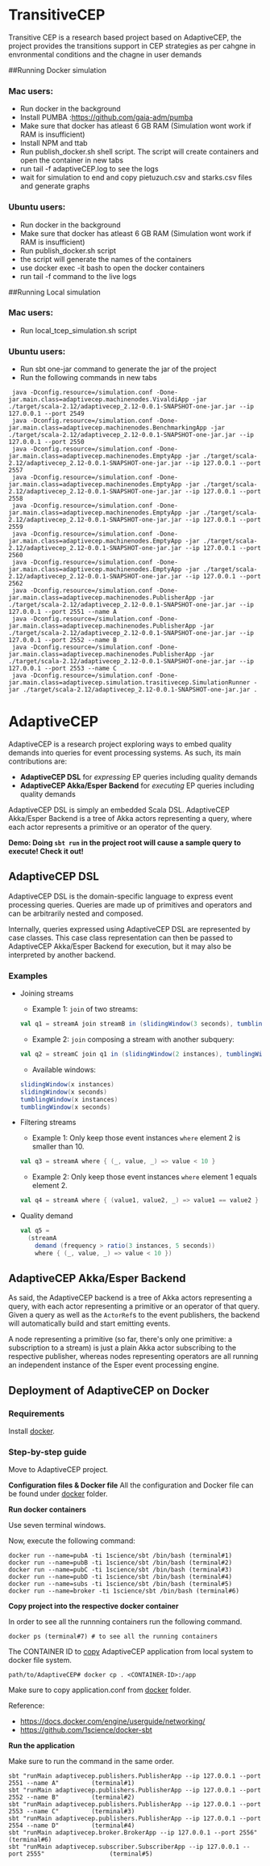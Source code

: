 # TransitiveCEP
Transitive CEP is a research based project based on AdaptiveCEP, the project provides the transitions support in CEP strategies as per cahgne in envronmental conditions and the chagne in user demands

##Running Docker simulation
### Mac users:
* Run docker in the background
* Install PUMBA :https://github.com/gaia-adm/pumba
* Make sure that docker has atleast 6 GB RAM (Simulation wont work if RAM is insufficient)
* Install NPM and ttab
* Run publish_docker.sh shell script. The script will create containers and open the container in new tabs
* run tail -f adaptiveCEP.log to see the logs
* wait for simulation to end and copy pietuzuch.csv and starks.csv files and generate graphs

### Ubuntu users:
* Run docker in the background
* Make sure that docker has atleast 6 GB RAM (Simulation wont work if RAM is insufficient)
* Run publish_docker.sh script
* the script will generate the names of the containers
* use docker exec -it <name> bash to open the docker containers
* run tail -f command to the live logs 


##Running Local simulation
### Mac users:
* Run local_tcep_simulation.sh script

### Ubuntu users:
* Run sbt one-jar command to generate the jar of the project
* Run the following commands in new tabs
```
 java -Dconfig.resource=/simulation.conf -Done-jar.main.class=adaptivecep.machinenodes.VivaldiApp -jar ./target/scala-2.12/adaptivecep_2.12-0.0.1-SNAPSHOT-one-jar.jar --ip 127.0.0.1 --port 2549
 java -Dconfig.resource=/simulation.conf -Done-jar.main.class=adaptivecep.machinenodes.BenchmarkingApp -jar ./target/scala-2.12/adaptivecep_2.12-0.0.1-SNAPSHOT-one-jar.jar --ip 127.0.0.1 --port 2550
 java -Dconfig.resource=/simulation.conf -Done-jar.main.class=adaptivecep.machinenodes.EmptyApp -jar ./target/scala-2.12/adaptivecep_2.12-0.0.1-SNAPSHOT-one-jar.jar --ip 127.0.0.1 --port 2557
 java -Dconfig.resource=/simulation.conf -Done-jar.main.class=adaptivecep.machinenodes.EmptyApp -jar ./target/scala-2.12/adaptivecep_2.12-0.0.1-SNAPSHOT-one-jar.jar --ip 127.0.0.1 --port 2558
 java -Dconfig.resource=/simulation.conf -Done-jar.main.class=adaptivecep.machinenodes.EmptyApp -jar ./target/scala-2.12/adaptivecep_2.12-0.0.1-SNAPSHOT-one-jar.jar --ip 127.0.0.1 --port 2559
 java -Dconfig.resource=/simulation.conf -Done-jar.main.class=adaptivecep.machinenodes.EmptyApp -jar ./target/scala-2.12/adaptivecep_2.12-0.0.1-SNAPSHOT-one-jar.jar --ip 127.0.0.1 --port 2560
 java -Dconfig.resource=/simulation.conf -Done-jar.main.class=adaptivecep.machinenodes.EmptyApp -jar ./target/scala-2.12/adaptivecep_2.12-0.0.1-SNAPSHOT-one-jar.jar --ip 127.0.0.1 --port 2562
 java -Dconfig.resource=/simulation.conf -Done-jar.main.class=adaptivecep.machinenodes.PublisherApp -jar ./target/scala-2.12/adaptivecep_2.12-0.0.1-SNAPSHOT-one-jar.jar --ip 127.0.0.1 --port 2551 --name A
 java -Dconfig.resource=/simulation.conf -Done-jar.main.class=adaptivecep.machinenodes.PublisherApp -jar ./target/scala-2.12/adaptivecep_2.12-0.0.1-SNAPSHOT-one-jar.jar --ip 127.0.0.1 --port 2552 --name B
 java -Dconfig.resource=/simulation.conf -Done-jar.main.class=adaptivecep.machinenodes.PublisherApp -jar ./target/scala-2.12/adaptivecep_2.12-0.0.1-SNAPSHOT-one-jar.jar --ip 127.0.0.1 --port 2553 --name C
 java -Dconfig.resource=/simulation.conf -Done-jar.main.class=adaptivecep.simulation.trasitivecep.SimulationRunner -jar ./target/scala-2.12/adaptivecep_2.12-0.0.1-SNAPSHOT-one-jar.jar .

``` 

# AdaptiveCEP

AdaptiveCEP is a research project exploring ways to embed quality demands into queries for event processing systems. As such, its main contributions are:

+ **AdaptiveCEP DSL** for _expressing_ EP queries including quality demands
+ **AdaptiveCEP Akka/Esper Backend** for _executing_ EP queries including quality demands

AdaptiveCEP DSL is simply an embedded Scala DSL. AdaptiveCEP Akka/Esper Backend is a tree of Akka actors representing a query, where each actor represents a primitive or an operator of the query.

**Demo: Doing `sbt run` in the project root will cause a sample query to execute! Check it out!**


## AdaptiveCEP DSL

AdaptiveCEP DSL is the domain-specific language to express event processing queries. Queries are made up of primitives and operators and can be arbitrarily nested and composed.

Internally, queries expressed using AdaptiveCEP DSL are represented by case classes. This case class representation can then be passed to AdaptiveCEP Akka/Esper Backend for execution, but it may also be interpreted by another backend.

### Examples

+ Joining streams

    + Example 1: `join` of two streams:

    ```scala
    val q1 = streamA join streamB in (slidingWindow(3 seconds), tumblingWindow(3 instances))
    ```

    + Example 2: `join` composing a stream with another subquery:

    ```scala
    val q2 = streamC join q1 in (slidingWindow(2 instances), tumblingWindow(2 seconds))
    ```

    + Available windows:

    ```scala
    slidingWindow(x instances)
    slidingWindow(x seconds)
    tumblingWindow(x instances)
    tumblingWindow(x seconds)
    ```

+ Filtering streams

    + Example 1: Only keep those event instances `where` element 2 is smaller than 10.

    ```scala
    val q3 = streamA where { (_, value, _) => value < 10 }
    ```

    + Example 2: Only keep those event instances `where` element 1 equals element 2.

    ```scala
    val q4 = streamA where { (value1, value2, _) => value1 == value2 }
    ```

+ Quality demand

    ```scala
    val q5 =
      (streamA
        demand (frequency > ratio(3 instances, 5 seconds))
        where { (_, value, _) => value < 10 })
    ```


## AdaptiveCEP Akka/Esper Backend

As said, the AdaptiveCEP backend is a tree of Akka actors representing a query, with each actor representing a primitive or an operator of that query. Given a query as well as the `ActorRef`s to the event publishers, the backend will automatically build and start emitting events.

A node representing a primitive (so far, there's only one primitive: a subscription to a stream) is just a plain Akka actor subscribing to the respective publisher, whereas nodes representing operators are all running an independent instance of the Esper event processing engine.

## Deployment of AdaptiveCEP on Docker

### Requirements

Install [docker](https://www.docker.com/what-docker).

### Step-by-step guide

Move to AdaptiveCEP project.

**Configuration files & Docker file**
All the configuration and Docker file can be found under [docker](docker) folder.

**Run docker containers**

Use seven terminal windows.

Now, execute the following command:

    docker run --name=pubA -ti 1science/sbt /bin/bash (terminal#1)
    docker run --name=pubB -ti 1science/sbt /bin/bash (terminal#2)
    docker run --name=pubC -ti 1science/sbt /bin/bash (terminal#3)
    docker run --name=pubD -ti 1science/sbt /bin/bash (terminal#4)
    docker run --name=subs -ti 1science/sbt /bin/bash (terminal#5)
    docker run --name=broker -ti 1science/sbt /bin/bash (terminal#6)


**Copy project into the respective docker container**

In order to see all the runnning containers run the following command.

    docker ps (terminal#7) # to see all the running containers

The CONTAINER ID to [copy](https://docs.docker.com/engine/reference/commandline/cp/) AdaptiveCEP application from local system to docker file system.

    path/to/AdaptiveCEP# docker cp . <CONTAINER-ID>:/app

Make sure to copy application.conf from [docker](docker) folder.

Reference:
- https://docs.docker.com/engine/userguide/networking/
-  https://github.com/1science/docker-sbt

**Run the application**

Make sure to run the command in the same order.

    sbt "runMain adaptivecep.publishers.PublisherApp --ip 127.0.0.1 --port 2551 --name A"         (terminal#1)
    sbt "runMain adaptivecep.publishers.PublisherApp --ip 127.0.0.1 --port 2552 --name B"         (terminal#2)
    sbt "runMain adaptivecep.publishers.PublisherApp --ip 127.0.0.1 --port 2553 --name C"         (terminal#3)
    sbt "runMain adaptivecep.publishers.PublisherApp --ip 127.0.0.1 --port 2554 --name D"         (terminal#4)
    sbt "runMain adaptivecep.broker.BrokerApp --ip 127.0.0.1 --port 2556"                         (terminal#6)
    sbt "runMain adaptivecep.subscriber.SubscriberApp --ip 127.0.0.1 --port 2555"                  (terminal#5)
